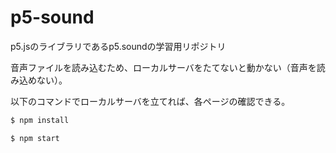 # p5-sound
p5.jsのライブラリであるp5.soundの学習用リポジトリ

音声ファイルを読み込むため、ローカルサーバをたてないと動かない（音声を読み込めない）。

以下のコマンドでローカルサーバを立てれば、各ページの確認できる。

```bash
$ npm install
```

```bash
$ npm start
```